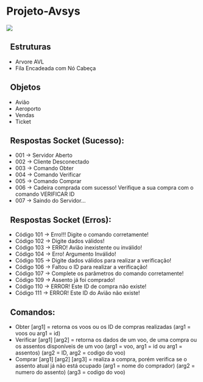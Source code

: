 # Projeto-Avsys
<img src="https://img.shields.io/badge/Python-3776AB?style=for-the-badge&logo=python&logoColor=white"/>

##  &nbsp; Estruturas
  - Arvore AVL
  - Fila Encadeada com Nó Cabeça

## &nbsp; Objetos
  - Avião
  - Aeroporto
  - Vendas
  - Ticket

## &nbsp; Respostas Socket (Sucesso):
  - 001 -> Servidor Aberto
  - 002 -> Cliente Desconectado
  - 003 -> Comando Obter
  - 004 -> Comando Verificar
  - 005 -> Comando Comprar
  - 006 -> Cadeira comprada com sucesso! Verifique a sua compra com o comando VERIFICAR ID
  - 007 -> Saindo do Servidor...
 
 ## &nbsp; Respostas Socket (Erros):
  - Código 101 -> Erro!!! Digite o comando corretamente! 
  - Código 102 -> Digite dados válidos!
  - Código 103 -> ERRO! Avião inexistente ou inválido!
  - Código 104 -> Erro! Argumento Inválido!
  - Código 105 -> Digite dados válidos para realizar a verificação!
  - Código 106 -> Faltou o ID para realizar a verificação!
  - Código 107 -> Complete os parâmetros do comando corretamente!
  - Código 109 -> Assento já foi comprado!
  - Código 110 -> ERROR! Este ID de compra não existe!
  - Código 111 -> ERROR! Este ID do Avião não existe!

 ## &nbsp; Comandos:
  - Obter [arg1] = retorna os voos ou os ID de compras realizadas (arg1 = voos ou arg1 = id)
  - Verificar [arg1] [arg2] = retorna os dados de um voo, de uma compra ou os assentos disponíveis de um voo (arg1 = voo, arg1 = id ou arg1 = assentos) (arg2 = ID, arg2 = codigo do voo)
  - Comprar [arg1] [arg2] [arg3] = realiza a compra, porém verifica se o assento atual já não está ocupado (arg1 = nome do comprador) (arg2 = numero do assento) (arg3 = codigo do voo)
